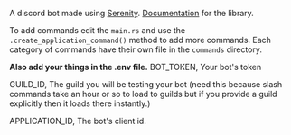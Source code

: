 A discord bot made using [Serenity](https://github.com/serenity-rs/serenity).
[Documentation](https://docs.rs/serenity) for the library.

To add commands edit the `main.rs` and use the `.create_application_command()` method to add more commands.
Each category of commands have their own file in the `commands` directory.

**Also add your things in the .env file.**
BOT_TOKEN, Your bot's token

GUILD_ID, The guild you will be testing your bot (need this because slash commands take an hour or so to load to guilds but if you provide a guild explicitly then it loads there instantly.)

APPLICATION_ID, The bot's client id.
